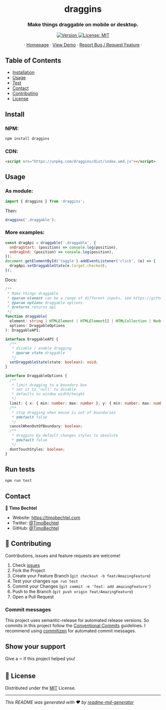 <h1 align="center">draggins</h1>
<h3 align="center">Make things draggable on mobile or desktop.</h3>
<p align="center">
  <a href="https://www.npmjs.com/package/draggins" target="_blank">
    <img alt="Version" src="https://img.shields.io/npm/v/draggins.svg">
  </a>
  <a href="https://github.com/TimoBechtel/draggins/blob/master/LICENSE" target="_blank">
    <img alt="License: MIT" src="https://img.shields.io/github/license/TimoBechtel/draggins" />
  </a>
</p>
<p align="center">
  ·
  <a href="https://github.com/TimoBechtel/draggins#readme">Homepage</a>
  ·
  <a href="https://timobechtel.github.io/draggins/">View Demo</a>
  ·
  <a href="https://github.com/TimoBechtel/draggins/issues">Report Bug / Request Feature</a>
  ·
</p>

## Table of Contents

- [Installation](#Install)
- [Usage](#usage)
- [Test](#run-tests)
- [Contact](#contact)
- [Contributing](#Contributing)
- [License](#license)

## Install

### NPM:

```sh
npm install draggins
```

### CDN:

```html
<script src="https://unpkg.com/draggins/dist/index.umd.js"></script>
```

## Usage

### As module:

```javascript
import { draggins } from 'draggins';
```

Then:

```javascript
draggins('.draggable');
```

### More examples:

```javascript
const dragApi = draggable('.draggable', {
  onDragStart: (position) => console.log(position),
  onDragEnd: (position) => console.log(position),
});
document.getElementById('toggle').addEventListener('click', (e) => {
  dragApi.setDraggableState(e.target.checked);
});
```

Docs:

```typescript
/**
 * Make things draggable
 * @param element can be a range of different inputs, see https://github.com/CompactJS/uea
 * @param options draggable options
 * @returns returns api
 */
function draggable(
  element: string | HTMLElement | HTMLElement[] | HTMLCollection | NodeList,
  options: DraggableOptions
): DraggableAPI;

interface DraggableAPI {
  /**
   * disable / enable dragging
   * @param state draggable
   */
  setDraggableState(state: boolean): void;
}

interface DraggableOptions {
  /**
   * limit dragging to a boundary box
   * set it to 'null' to disable
   * defaults to window width/height
   */
  limit: { x: { min: number; max: number }; y: { min: number; max: number } };
  /**
   * stop dragging when mouse is out of boundaries
   * @default false
   */
  cancelWhenOutOfBoundary: boolean;
  /**
   * draggins by default changes styles to absolute
   * @default false
   */
  dontTouchStyles: boolean;
}
```

## Run tests

```sh
npm run test
```

## Contact

👤 **Timo Bechtel**

- Website: https://timobechtel.com
- Twitter: [@TimoBechtel](https://twitter.com/TimoBechtel)
- GitHub: [@TimoBechtel](https://github.com/TimoBechtel)

## 🤝 Contributing

Contributions, issues and feature requests are welcome!<br />

1. Check [issues](https://github.com/TimoBechtel/draggins/issues)
1. Fork the Project
1. Create your Feature Branch (`git checkout -b feat/AmazingFeature`)
1. Test your changes `npm run test`
1. Commit your Changes (`git commit -m 'feat: add amazingFeature'`)
1. Push to the Branch (`git push origin feat/AmazingFeature`)
1. Open a Pull Request

### Commit messages

This project uses semantic-release for automated release versions. So commits in this project follow the [Conventional Commits](https://www.conventionalcommits.org/en/v1.0.0-beta.2/) guidelines. I recommend using [commitizen](https://github.com/commitizen/cz-cli) for automated commit messages.

## Show your support

Give a ⭐️ if this project helped you!

## 📝 License

Distributed under the [MIT](https://github.com/TimoBechtel/draggins/blob/master/LICENSE) License.

---

_This README was generated with ❤️ by [readme-md-generator](https://github.com/kefranabg/readme-md-generator)_
